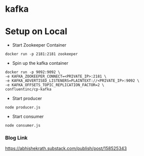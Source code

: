 # kafka

# Setup on Local

- Start Zookeeper Container

```
docker run -p 2181:2181 zookeeper
```

- Spin up the kafka container

```
docker run -p 9092:9092 \
-e KAFKA_ZOOKEEPER_CONNECT=<PRIVATE_IP>:2181 \
-e KAFKA_ADVERTISED_LISTENERS=PLAINTEXT://<PRIVATE_IP>:9092 \
-e KAFKA_OFFSETS_TOPIC_REPLICATION_FACTOR=2 \
confluentinc/cp-kafka
```

- Start producer
```
node producer.js
```

- Start consumer
```
node consumer.js
```

### Blog Link
https://abhishekrath.substack.com/publish/post/158525343